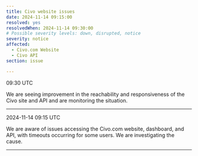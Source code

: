 ```yaml
---
title: Civo website issues
date: 2024-11-14 09:15:00
resolved: yes
resolvedWhen: 2024-11-14 09:30:00
# Possible severity levels: down, disrupted, notice
severity: notice
affected:
  - Civo.com Website
  - Civo API
section: issue

---
```


09:30 UTC

We are seeing improvement in the reachability and responsiveness of the Civo site and API and are monitoring the situation.

---

2024-11-14 09:15 UTC

We are aware of issues accessing the Civo.com website, dashboard, and API, with timeouts occurring for some users. We are investigating the cause.

---
